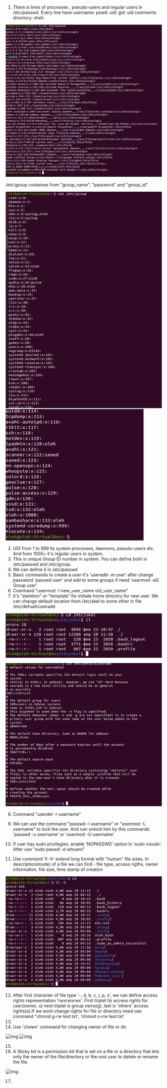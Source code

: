 1) There is lines of processes , pseudo-users and regular users in /etc/passwd. Every line have username: pswd: uid: gid: uid comments: directory: shell.

![img](1.png)


/etc/group containes from "group_name", "password" and "group_id".

![img](1.1.png)
![img](1.2.png)


2) UID from 1 to 999 its system processes, daemons, pseudo-users etc. And from 1000+ it's regular users in system.
3) This is unique Group ID number in system. You can define both in /etc/passwd and /etc/group.
4) We can define it in /etc/passwd
5) Basic commands to create a user it's 'useradd -m user' after change password 'passwd user' and add to some groups if need 'usermod -aG Group user'
6) Command "usermod -l new_user_name old_user_name"
7) it's "skeleton" or "template" for initiate home directiry for new user. We can change default location from /etc/skel to some other in file /etc/defualt/useradd

![img](7.png)

![img](7,1.png)

8) Command "userdel -r username"
9) We can use the command "passwd -l username" or "usermod -L username" to lock the user. And can unlock him by this commands 'passwd -u username' or 'usermod -U username'
10) If user has sudo privilegies, enable 'NOPASSWD' option in 'sudo visudo'. After use "sudo paswd -d whoami"

11) Use command 'll -h' extend long format with "human" file sizes. In description(inode) of a file we can find - file type, access rigths, owner information, file size, time stamp of creation

![img](11.png)

12) After first character of file type '-, d, b, c, l, p, s', we can define access rights representation 'rwxrwxrwx'. First triplet its access rights for user(owner, u) next triplet is group owns(g), last is 'others' access rights(o).If we wont change rights for file or directory need use command "chmod g-rw test.txt', 'chmod o=rw test.txt' 
13)
14) Use 'chown' command for changing owner of file or dir.

![img](14.png)
![img](14.1.png)

15)
16) A Sticky bit is a permission bit that is set on a file or a directory that lets only the owner of the file/directory or the root user to delete or rename the file.

![img](15.png)


17)
